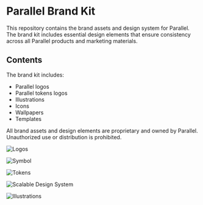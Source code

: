 # Parallel Brand Kit

This repository contains the brand assets and design system for Parallel. The brand kit includes essential design elements that ensure consistency across all Parallel products and marketing materials.

## Contents

The brand kit includes:

- Parallel logos
- Parallel tokens logos
- Illustrations
- Icons
- Wallpapers
- Templates

All brand assets and design elements are proprietary and owned by Parallel. Unauthorized use or distribution is prohibited.

![Logos](https://github.com/user-attachments/assets/2d869687-e4ed-461a-a6f7-c007d1a25a8b)

![Symbol](https://github.com/user-attachments/assets/f40a415d-374d-494e-8fe5-21341b008dce)

![Tokens](https://github.com/user-attachments/assets/9bd90465-97c1-401b-903a-44c0e09e54ec)

![Scalable Design System](https://github.com/user-attachments/assets/398aedd9-5f25-47c2-9984-298eb20bb465)

![Illustrations](https://github.com/user-attachments/assets/b56816a9-8ff1-41c4-a3d1-f1a9456e0ae4)
